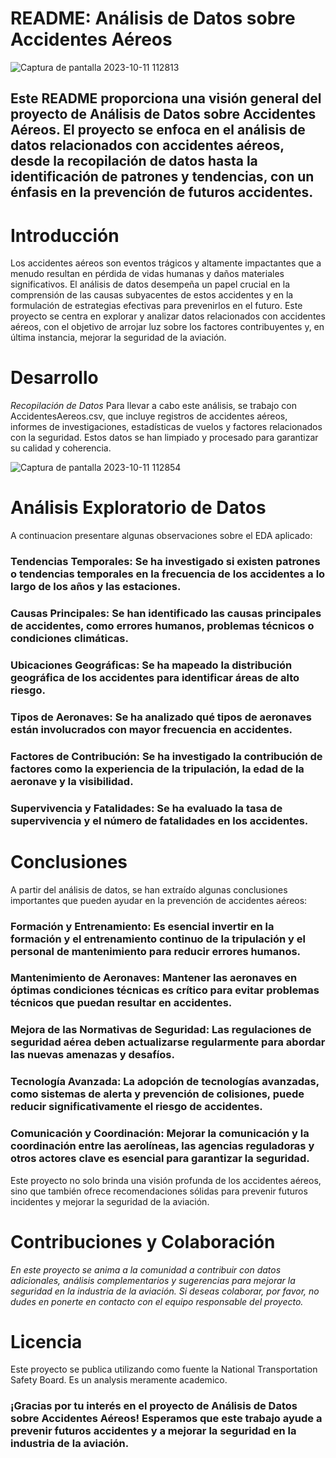 <h1>README: Análisis de Datos sobre Accidentes Aéreos</h1>

![Captura de pantalla 2023-10-11 112813](https://github.com/Galateax/ProyectoDataAnalysis/assets/114771363/042c61d4-c42b-4465-a4be-9de6006da061)



## Este README proporciona una visión general del proyecto de Análisis de Datos sobre Accidentes Aéreos. El proyecto se enfoca en el análisis de datos relacionados con accidentes aéreos, desde la recopilación de datos hasta la identificación de patrones y tendencias, con un énfasis en la prevención de futuros accidentes.

# Introducción
Los accidentes aéreos son eventos trágicos y altamente impactantes que a menudo resultan en pérdida de vidas humanas y daños materiales significativos. El análisis de datos desempeña un papel crucial en la comprensión de las causas subyacentes de estos accidentes y en la formulación de estrategias efectivas para prevenirlos en el futuro. Este proyecto se centra en explorar y analizar datos relacionados con accidentes aéreos, con el objetivo de arrojar luz sobre los factores contribuyentes y, en última instancia, mejorar la seguridad de la aviación.

# Desarrollo
*Recopilación de Datos*
Para llevar a cabo este análisis, se trabajo con AccidentesAereos.csv, que incluye registros de accidentes aéreos, informes de investigaciones, estadísticas de vuelos y factores relacionados con la seguridad. Estos datos se han limpiado y procesado para garantizar su calidad y coherencia.

![Captura de pantalla 2023-10-11 112854](https://github.com/Galateax/ProyectoDataAnalysis/assets/114771363/5ceb4cd1-be52-48d9-b72e-6c32f81b73aa)


# Análisis Exploratorio de Datos
A continuacion presentare algunas observaciones sobre el EDA aplicado:

### Tendencias Temporales: Se ha investigado si existen patrones o tendencias temporales en la frecuencia de los accidentes a lo largo de los años y las estaciones.

### Causas Principales: Se han identificado las causas principales de accidentes, como errores humanos, problemas técnicos o condiciones climáticas.

### Ubicaciones Geográficas: Se ha mapeado la distribución geográfica de los accidentes para identificar áreas de alto riesgo.

### Tipos de Aeronaves: Se ha analizado qué tipos de aeronaves están involucrados con mayor frecuencia en accidentes.

### Factores de Contribución: Se ha investigado la contribución de factores como la experiencia de la tripulación, la edad de la aeronave y la visibilidad.

### Supervivencia y Fatalidades: Se ha evaluado la tasa de supervivencia y el número de fatalidades en los accidentes.

# Conclusiones
A partir del análisis de datos, se han extraído algunas conclusiones importantes que pueden ayudar en la prevención de accidentes aéreos:

### Formación y Entrenamiento: Es esencial invertir en la formación y el entrenamiento continuo de la tripulación y el personal de mantenimiento para reducir errores humanos.

### Mantenimiento de Aeronaves: Mantener las aeronaves en óptimas condiciones técnicas es crítico para evitar problemas técnicos que puedan resultar en accidentes.

### Mejora de las Normativas de Seguridad: Las regulaciones de seguridad aérea deben actualizarse regularmente para abordar las nuevas amenazas y desafíos.

### Tecnología Avanzada: La adopción de tecnologías avanzadas, como sistemas de alerta y prevención de colisiones, puede reducir significativamente el riesgo de accidentes.

### Comunicación y Coordinación: Mejorar la comunicación y la coordinación entre las aerolíneas, las agencias reguladoras y otros actores clave es esencial para garantizar la seguridad.

Este proyecto no solo brinda una visión profunda de los accidentes aéreos, sino que también ofrece recomendaciones sólidas para prevenir futuros incidentes y mejorar la seguridad de la aviación.

# Contribuciones y Colaboración
*En este proyecto se anima a la comunidad a contribuir con datos adicionales, análisis complementarios y sugerencias para mejorar la seguridad en la industria de la aviación. Si deseas colaborar, por favor, no dudes en ponerte en contacto con el equipo responsable del proyecto.*

# Licencia
Este proyecto se publica utilizando como fuente la National Transportation Safety Board. Es un analysis meramente academico.

### ¡Gracias por tu interés en el proyecto de Análisis de Datos sobre Accidentes Aéreos! **Esperamos que este trabajo ayude a prevenir futuros accidentes y a mejorar la seguridad en la industria de la aviación.**
